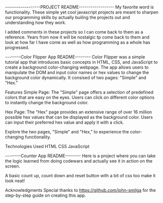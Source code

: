 ------------------PROJECT README------------------
My favorite word is functionality.
These simple yet cool javascript projects are meant to sharpen our programming skills by actually builing the projects out and understanding how they work.

I added comments in these projects so I can come back to them as a reference. Years from now it will be nostalgic tp come back to them and look at how far I have come as well as how programming as a whole has progressed.

--------Color Flipper App README--------
Color Flipper was a simple tutorial app that introduces basic concepts in HTML, CSS, and JavaScript to create a background color-changing webpage. The app allows users to manipulate the DOM and input color names or hex values to change the background color dynamically. It consised of two pages: "Simple" and "Hex."

Features
Simple Page: The "Simple" page offers a selection of predefined colors that are easy on the eyes. Users can click on different color options to instantly change the background color.

Hex Page: The "Hex" page provides an extensive range of over 16 million possible hex values that can be displayed as the background color. Users can input their preferred hex value and apply it with a click.

Explore the two pages, "Simple" and "Hex," to experience the color-changing functionality.

Technologies Used
HTML
CSS
JavaScript

--------Counter App README--------
Here is a project where you can take the logic learned from doing codewars and actually see it in action on the screen.

A basic count up, count down and reset button with a bit of css too make it look neat!

Acknowledgments
Special thanks to https://github.com/john-smilga for the step-by-step guide on creating this app.
